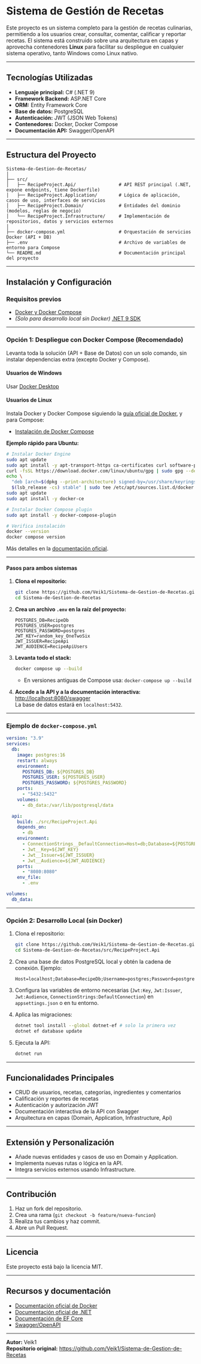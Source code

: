 # Sistema de Gestión de Recetas

Este proyecto es un sistema completo para la gestión de recetas culinarias, permitiendo a los usuarios crear, consultar, comentar, calificar y reportar recetas. El sistema está construido sobre una arquitectura en capas y aprovecha contenedores **Linux** para facilitar su despliegue en cualquier sistema operativo, tanto Windows como Linux nativo.

---

## Tecnologías Utilizadas

- **Lenguaje principal:** C# (.NET 9)
- **Framework Backend:** ASP.NET Core
- **ORM:** Entity Framework Core
- **Base de datos:** PostgreSQL
- **Autenticación:** JWT (JSON Web Tokens)
- **Contenedores:** Docker, Docker Compose
- **Documentación API:** Swagger/OpenAPI

---

## Estructura del Proyecto

```
Sistema-de-Gestion-de-Recetas/
│
├── src/
│   ├── RecipeProject.Api/                # API REST principal (.NET, expone endpoints, tiene Dockerfile)
│   ├── RecipeProject.Application/        # Lógica de aplicación, casos de uso, interfaces de servicios
│   ├── RecipeProject.Domain/             # Entidades del dominio (modelos, reglas de negocio)
│   └── RecipeProject.Infrastructure/     # Implementación de repositorios, datos y servicios externos
│
├── docker-compose.yml                    # Orquestación de servicios Docker (API + DB)
├── .env                                  # Archivo de variables de entorno para Compose
└── README.md                             # Documentación principal del proyecto
```

---

## Instalación y Configuración

### Requisitos previos

- [Docker y Docker Compose](https://docs.docker.com/get-docker/)
- *(Solo para desarrollo local sin Docker)* [.NET 9 SDK](https://dotnet.microsoft.com/download)

---

### Opción 1: Despliegue con Docker Compose (Recomendado)

Levanta toda la solución (API + Base de Datos) con un solo comando, sin instalar dependencias extra (excepto Docker y Compose).

#### **Usuarios de Windows**  
Usar [Docker Desktop](https://www.docker.com/products/docker-desktop/)

#### **Usuarios de Linux**  
Instala Docker y Docker Compose siguiendo la [guía oficial de Docker](https://docs.docker.com/engine/install/), y para Compose:  
- [Instalación de Docker Compose](https://docs.docker.com/compose/install/)

**Ejemplo rápido para Ubuntu:**
```bash
# Instalar Docker Engine
sudo apt update
sudo apt install -y apt-transport-https ca-certificates curl software-properties-common
curl -fsSL https://download.docker.com/linux/ubuntu/gpg | sudo gpg --dearmor -o /usr/share/keyrings/docker-archive-keyring.gpg
echo \
  "deb [arch=$(dpkg --print-architecture) signed-by=/usr/share/keyrings/docker-archive-keyring.gpg] https://download.docker.com/linux/ubuntu \
  $(lsb_release -cs) stable" | sudo tee /etc/apt/sources.list.d/docker.list > /dev/null
sudo apt update
sudo apt install -y docker-ce

# Instalar Docker Compose plugin
sudo apt install -y docker-compose-plugin

# Verifica instalación
docker --version
docker compose version
```
Más detalles en la [documentación oficial](https://docs.docker.com/engine/install/ubuntu/).

---

#### **Pasos para ambos sistemas**

1. **Clona el repositorio:**
    ```bash
    git clone https://github.com/Veik1/Sistema-de-Gestion-de-Recetas.git
    cd Sistema-de-Gestion-de-Recetas
    ```

2. **Crea un archivo `.env` en la raíz del proyecto:**
    ```
    POSTGRES_DB=RecipeDb
    POSTGRES_USER=postgres
    POSTGRES_PASSWORD=postgres
    JWT_KEY=random_key_OneTwoSix
    JWT_ISSUER=RecipeApi
    JWT_AUDIENCE=RecipeApiUsers
    ```

3. **Levanta todo el stack:**
    ```bash
    docker compose up --build
    ```
    - En versiones antiguas de Compose usa: `docker-compose up --build`

4. **Accede a la API y a la documentación interactiva:**  
   [http://localhost:8080/swagger](http://localhost:8080/swagger)  
   La base de datos estará en `localhost:5432`.

---

### Ejemplo de `docker-compose.yml`

```yaml
version: "3.9"
services:
  db:
    image: postgres:16
    restart: always
    environment:
      POSTGRES_DB: ${POSTGRES_DB}
      POSTGRES_USER: ${POSTGRES_USER}
      POSTGRES_PASSWORD: ${POSTGRES_PASSWORD}
    ports:
      - "5432:5432"
    volumes:
      - db_data:/var/lib/postgresql/data

  api:
    build: ./src/RecipeProject.Api
    depends_on:
      - db
    environment:
      - ConnectionStrings__DefaultConnection=Host=db;Database=${POSTGRES_DB};Username=${POSTGRES_USER};Password=${POSTGRES_PASSWORD}
      - Jwt__Key=${JWT_KEY}
      - Jwt__Issuer=${JWT_ISSUER}
      - Jwt__Audience=${JWT_AUDIENCE}
    ports:
      - "8080:8080"
    env_file:
      - .env

volumes:
  db_data:
```

---

### Opción 2: Desarrollo Local (sin Docker)

1. Clona el repositorio:
    ```bash
    git clone https://github.com/Veik1/Sistema-de-Gestion-de-Recetas.git
    cd Sistema-de-Gestion-de-Recetas/src/RecipeProject.Api
    ```

2. Crea una base de datos PostgreSQL local y obtén la cadena de conexión. Ejemplo:
    ```
    Host=localhost;Database=RecipeDb;Username=postgres;Password=postgres
    ```

3. Configura las variables de entorno necesarias (`Jwt:Key`, `Jwt:Issuer`, `Jwt:Audience`, `ConnectionStrings:DefaultConnection`) en `appsettings.json` o en tu entorno.

4. Aplica las migraciones:
    ```bash
    dotnet tool install --global dotnet-ef # solo la primera vez
    dotnet ef database update
    ```

5. Ejecuta la API:
    ```bash
    dotnet run
    ```

---

## Funcionalidades Principales

- CRUD de usuarios, recetas, categorías, ingredientes y comentarios
- Calificación y reportes de recetas
- Autenticación y autorización JWT
- Documentación interactiva de la API con Swagger
- Arquitectura en capas (Domain, Application, Infrastructure, Api)

---

## Extensión y Personalización

- Añade nuevas entidades y casos de uso en Domain y Application.
- Implementa nuevas rutas o lógica en la API.
- Integra servicios externos usando Infrastructure.

---

## Contribución

1. Haz un fork del repositorio.
2. Crea una rama (`git checkout -b feature/nueva-funcion`)
3. Realiza tus cambios y haz commit.
4. Abre un Pull Request.

---

## Licencia

Este proyecto está bajo la licencia MIT.

---

## Recursos y documentación

- [Documentación oficial de Docker](https://docs.docker.com/get-docker/)
- [Documentación oficial de .NET](https://docs.microsoft.com/dotnet/)
- [Documentación de EF Core](https://learn.microsoft.com/ef/core/)
- [Swagger/OpenAPI](https://swagger.io/)

---

**Autor:** Veik1  
**Repositorio original:** https://github.com/Veik1/Sistema-de-Gestion-de-Recetas
